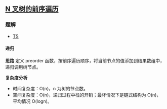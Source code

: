 ## [N 叉树的前序遍历](https://leetcode-cn.com/problems/n-ary-tree-preorder-traversal/)
### 题解
+ [TS](../../ts/640/589.ts)

#### 递归
**思路**
定义 preorder 函数，按前序遍历顺序，将当前节点的值添加到结果数组中，递归调用树节点。

**复杂度分析**
+ 时间复杂度：O(n)，n 为树的节点数。
+ 空间复杂度：O(n)，递归过程中栈的开销；最坏情况下是链式结构为 O(n)，平均情况 O(logn)。  
